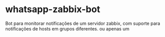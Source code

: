 # whatsapp-zabbix-bot
Bot para monitorar notificações de um servidor zabbix, com suporte para notificações de hosts em grupos diferentes. ou apenas um

